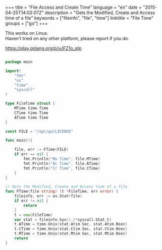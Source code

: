 +++
title = "﻿File Access and Create Time"
language = "en"
date = "2015-04-25T14:02:07Z"
description = "Gets the Modified, Create and Access time of a file"
keywords = ["fileinfo", "file", "time"]
linktitle = "﻿File Time"
groups = ["go"]
+++


This works on Linux.  
Haven't tried on any other platform, please report if you do.

https://play.golang.org/p/vJFZ1o_qIp

```go

package main

import(
	"fmt"
	"os"
	"time"
	"syscall"
)

type FileTime struct {
	MTime time.Time
	CTime time.Time
	ATime time.Time
}

const FILE = "/opt/go/LICENSE"

func main(){

	file, err := FTime(FILE)
	if err == nil {
		fmt.Println("Mo Time", file.MTime)
		fmt.Println("Ac Time", file.ATime)
		fmt.Println("Cr Time", file.CTime)
	}
}

// Gets the Modified, Create and Access time of a file
func FTime(file string) (t *FileTime, err error) {
	fileinfo, err := os.Stat(file)
	if err != nil {
	    return
	}
	t = new(FileTime)
	var stat = fileinfo.Sys().(*syscall.Stat_t)
	t.ATime = time.Unix(stat.Atim.Sec, stat.Atim.Nsec)
	t.CTime = time.Unix(stat.Ctim.Sec, stat.Ctim.Nsec)
	t.MTime = time.Unix(stat.Mtim.Sec, stat.Mtim.Nsec)
	return
}
```
